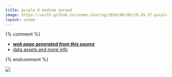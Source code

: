```yaml
---
title: purple 6 medium sprued
image: https://vorth.github.io/vzome-sharing/2016/06/06/19-29-37-purple-6-medium-sprued/purple-6-medium-sprued.png
layout: vzome
---
```


{% comment %}
 - [***web page generated from this source***][post]
 - [data assets and more info][github]

[post]: <https://vorth.github.io/vzome-sharing/2016/06/06/purple-6-medium-sprued-19-29-37.html>
[github]: <https://github.com/vorth/vzome-sharing/tree/main/2016/06/06/19-29-37-purple-6-medium-sprued/>
{% endcomment %}

<vzome-viewer style="width: 100%; height: 65vh;"
       src="https://vorth.github.io/vzome-sharing/2016/06/06/19-29-37-purple-6-medium-sprued/purple-6-medium-sprued.vZome" >
  <img src="https://vorth.github.io/vzome-sharing/2016/06/06/19-29-37-purple-6-medium-sprued/purple-6-medium-sprued.png" />
</vzome-viewer>